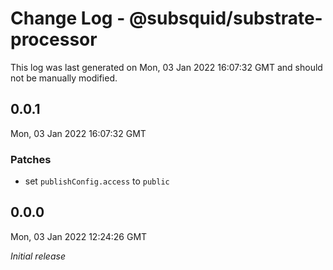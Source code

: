 # Change Log - @subsquid/substrate-processor

This log was last generated on Mon, 03 Jan 2022 16:07:32 GMT and should not be manually modified.

## 0.0.1
Mon, 03 Jan 2022 16:07:32 GMT

### Patches

- set `publishConfig.access` to `public`

## 0.0.0
Mon, 03 Jan 2022 12:24:26 GMT

_Initial release_

